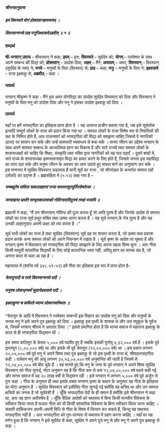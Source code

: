 ##### श्रीभगवानुवाच
##### इमं विवस्वते योगं प्रोक्तवानहमव्ययम् ।
##### विवस्वान्मनवे प्राह मनुरिक्ष्वाकवेऽब्रवीत् ॥ १ ॥

#### शब्दार्थ

**श्री-भगवान्  उवाच** – श्रीभगवान् ने कहा; **इमम्** – इस; **विवस्वते** – सूर्यदेव को; **योगम्** – परमेश्वर के साथ अपने सम्बन्ध की विद्या को; **प्रोक्तवान्** – उपदेश दिया; **अहम्** – मैंने; **अव्ययम्** – अमर; **विवस्वान्** – विवस्वान् (सूर्यदेव के नाम) ने; **मनवे** – मनुष्यों के पिता (वैवस्वत) से; **प्राह** – कहा; **मनुः** – मनुष्यों के  पिता ने; **इक्ष्वाकवे** – राजा इक्ष्वाकु से; **अब्रवीत्** – कहा ।

#### भावार्थ

भगवान् श्रीकृष्ण ने कहा - मैंने इस अमर योगविद्या का उपदेश सूर्यदेव विवस्वान् को दिया और विवस्वान् ने मनुष्यों के पिता मनु को उपदेश दिया और मनु ने इसका उपदेश इक्ष्वाकु को दिया ।

#### तात्पर्य

यहाँ पर हमें भगवद्गीता का इतिहास प्राप्त होता है । यह अत्यन्त प्राचीन बताया गया है, जब इसे सूर्यलोक इत्यादि सम्पूर्ण लोकों के राजा को प्रदान किया गया था । समस्त लोकों के राजा विशेष रूप से निवासियों की रक्षा के निमित्त होते हैं, अतः राजन्यवर्ग को भगवद्गीता की विद्या को समझना चाहिए जिससे वे नागरिकों (प्रजा) पर शासन कर सकें और उन्हें कामरूपी भवबन्धन से बचा सकें । मानव जीवन का उद्देश्य भगवान् के साथ अपने शाश्वत सम्बन्ध के आध्यात्मिक ज्ञान का विकास है और सारे राज्यों तथा समस्त लोकों के शासनाध्यक्षों को चाहिए कि शिक्षा, संस्कृति तथा भक्ति द्वारा नागरिकों को यह पाठ पढ़ाएँ । दूसरे शब्दों में, सारे राज्य के शासनाध्यक्ष कृष्णभावनामृत विद्या का प्रचार करने के लिए होते हैं, जिससे जनता इस महाविद्या का लाभ उठा सके और मनुष्य जीवन के अवसर का लाभ उठाते हुए सफल मार्ग का अनुसरण कर सके । इस मन्वन्तर में सूर्यदेव विवस्वान् कहलाता है यानी सूर्य का राजा , जो सौरमंडल के अन्तर्गत समस्त ग्रहों (लोकों) का उद्गम है । ब्रह्मसंहिता में (५.५२) कहा गया है –

##### यच्चक्षुरेष सविता सकलग्रहाणां राजा समस्तसुरमूर्तिरशेषतेजाः ।
##### यस्याज्ञया भ्रमति सम्भृतकालचक्रो गोविन्दमादिपुरुषं तमहं भजामि ॥

ब्रह्माजी ने कहा, “मैं उन श्रीभगवान् गोविन्द की पूजा करता हूँ जो आदि पुरुष हैं और जिनके आदेश से समस्त लोकों का राजा सूर्य प्रभूत शक्ति तथा ऊष्मा धारण करता है । यह सूर्य भगवान् के नेत्र तुल्य है और यह उनकी आज्ञानुसार अपनी कक्षा को तय करता है ।”

सूर्य सभी लोकों का राजा है तथा सूर्यदेव (विवस्वान्) सूर्य ग्रह पर शासन करता है, जो ऊष्मा तथा प्रकाश प्रदान करके अन्य समस्त लोकों को अपने नियन्त्रण में रखता है । सूर्य कृष्ण के आदेश पर घूमता है और भगवान् कृष्ण ने विवस्वान् को भगवद्गीता की विद्या समझाने के लिए अपना पहला शिष्य चुना । अतः गीता किसी मामूली सांसारिक विद्यार्थी के लिए कोई काल्पनिक भाष्य नहीं, अपितु ज्ञान का मानक ग्रंथ है, जो अनन्त काल से चला आ रहा है ।

महाभारत में (शान्ति पर्व ३४८.५१-५२) हमें गीता का इतिहास इस रूप में प्राप्त होता है–

##### त्रेतायुगादौ च ततो विवस्वान्मनवे ददौ ।
##### मनुश्च लोकभृत्यर्थं सुतायेक्ष्वाकवे ददौ ।
##### इक्ष्वाकुणा च कथितो व्याप्य लोकानवस्थितः ॥

“त्रेतायुग के आदि में विवस्वान् ने परमेश्वर सम्बन्धी इस विज्ञान का उपदेश मनु को दिया और मनुष्यों के जनक मनु ने इसे अपने पुत्र इक्ष्वाकु को दिया । इक्ष्वाकु इस पृथ्वी के शासक थे और उस रघुकुल के पूर्वज थे, जिसमें भगवान् श्रीराम ने अवतार लिया ।” इससे प्रमाणित होता है कि मानव समाज में महाराज इक्ष्वाकु के काल से ही भगवद्गीता विद्यमान थी ।

इस समय कलियुग के केवल ५,००० वर्ष व्यतीत हुए हैं जबकि इसकी पूर्णायु ४,३२,००० वर्ष है । इसके पूर्व द्वापरयुग (८,००,००० वर्ष) था और इसके भी पूर्व त्रेतायुग (१२,००,००० वर्ष) था । इस प्रकार लगभग २०,०५,००० वर्ष पूर्व मनु ने अपने शिष्य तथा पुत्र इक्ष्वाकु से जो इस पृथ्वी के राजा थे, श्रीमद्भगवद्गीता कही । वर्तमान मनु की आयु लगभग ३०,५३,००,००० वर्ष अनुमानित की जाती है जिसमें से १२,०४,००,००० वर्ष बीत चुके हैं । यह मानते हुए कि मनु के जन्म के पूर्व भगवान् ने अपने शिष्य सूर्यदेव विवस्वान् को गीता सुनाई, मोटा अनुमान यह है कि गीता कम से कम १२,०४,००,००० वर्ष पहले कही गई और मानव समाज में यह २० लाख वर्षों से विद्यमान रही । इसे भगवान् ने लगभग ५,००० वर्ष पूर्व अर्जुन से पुनः कहा । गीता के अनुसार ही तथा इसके वक्ता भगवान् कृष्ण के कथन के अनुसार यह गीता के इतिहास का मोटा अनुमान है । सूर्यदेव विवस्वान् को इसीलिए गीता सुनाई गई क्योंकि वह क्षत्रिय था और उन समस्त क्षत्रियों का जनक है जो सूर्यवंशी हैं । चूँकि भगवद्गीता वेदों के ही समान है क्योंकि इसे श्रीभगवान ने कहा था, अतः यह ज्ञान अपौरुषेय है । चूँकि वैदिक आदेशों को यथारूप में बिना किसी मानवीय विवेचना के स्वीकार किया जाता है फलतः गीता को भी किसी सांसारिक विवेचना के बिना स्वीकार किया जाना चाहिए । संसारी तार्किकजन अपनी-अपनी विधि से गीता के विषय में चिन्तन कर सकते हैं, किन्तु यह यथारूप भगवद्गीता नहीं है । अतः भगवद्गीता को गुरु-परम्परा से यथारूप में ग्रहण करना चाहिए । यहाँ पर यह वर्णन हुआ है कि भगवान् ने इसे सूर्यदेव से कहा, सूर्यदेव ने अपने पुत्र मनु से और मनु ने अपने पुत्र इक्ष्वाकु से कहा ।